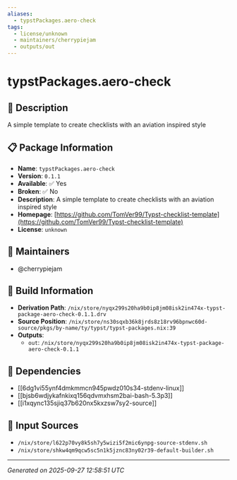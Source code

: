 ```yaml
---
aliases:
  - typstPackages.aero-check
tags:
  - license/unknown
  - maintainers/cherrypiejam
  - outputs/out
---
```


# typstPackages.aero-check

## 📝 Description

A simple template to create checklists with an aviation inspired style

## 📋 Package Information

- **Name**: `typstPackages.aero-check`
- **Version**: `0.1.1`
- **Available**: ✅ Yes
- **Broken**: ✅ No
- **Description**: A simple template to create checklists with an aviation inspired style
- **Homepage**: [https://github.com/TomVer99/Typst-checklist-template](https://github.com/TomVer99/Typst-checklist-template)
- **License**: `unknown`
## 👥 Maintainers

- @cherrypiejam


## 🔧 Build Information

- **Derivation Path**: `/nix/store/nyqx299s20ha9b0ip8jm08isk2in474x-typst-package-aero-check-0.1.1.drv`
- **Source Position**: `/nix/store/ns30sqxb36k8jrds8z18rv96bpnwc60d-source/pkgs/by-name/ty/typst/typst-packages.nix:39`
- **Outputs**:
  - `out`:  `/nix/store/nyqx299s20ha9b0ip8jm08isk2in474x-typst-package-aero-check-0.1.1`

## 🔗 Dependencies

- [[6dg1vi55ynf4dmkmmcn945pwdz010s34-stdenv-linux]]
- [[bjsb6wdjykafnkixq156qdvmxhsm2bai-bash-5.3p3]]
- [[i1xqync135sjiq37b620nx5kxzsw7sy2-source]]

## 📁 Input Sources

- `/nix/store/l622p70vy8k5sh7y5wizi5f2mic6ynpg-source-stdenv.sh`
- `/nix/store/shkw4qm9qcw5sc5n1k5jznc83ny02r39-default-builder.sh`

---
*Generated on 2025-09-27 12:58:51 UTC*
